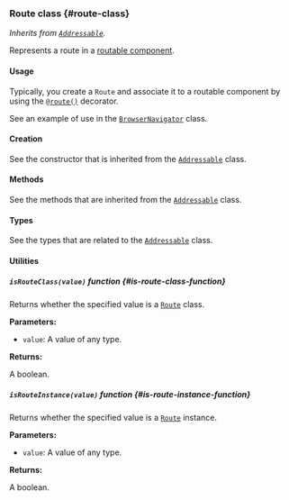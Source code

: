 ### Route <badge type="primary">class</badge> {#route-class}

*Inherits from [`Addressable`](https://layrjs.com/docs/v2/reference/addressable).*

Represents a route in a [routable component](https://layrjs.com/docs/v2/reference/routable#routable-component-class).

#### Usage

Typically, you create a `Route` and associate it to a routable component by using the [`@route()`](https://layrjs.com/docs/v2/reference/routable#route-decorator) decorator.

See an example of use in the [`BrowserNavigator`](https://layrjs.com/docs/v2/reference/browser-navigator) class.

#### Creation

See the constructor that is inherited from the [`Addressable`](https://layrjs.com/docs/v2/reference/addressable#constructor) class.

#### Methods

See the methods that are inherited from the [`Addressable`](https://layrjs.com/docs/v2/reference/addressable#basic-methods) class.

#### Types

See the types that are related to the [`Addressable`](https://layrjs.com/docs/v2/reference/addressable#types) class.

#### Utilities

##### `isRouteClass(value)` <badge type="tertiary-outline">function</badge> {#is-route-class-function}

Returns whether the specified value is a [`Route`](https://layrjs.com/docs/v2/reference/route) class.

**Parameters:**

* `value`: A value of any type.

**Returns:**

A boolean.

##### `isRouteInstance(value)` <badge type="tertiary-outline">function</badge> {#is-route-instance-function}

Returns whether the specified value is a [`Route`](https://layrjs.com/docs/v2/reference/route) instance.

**Parameters:**

* `value`: A value of any type.

**Returns:**

A boolean.
